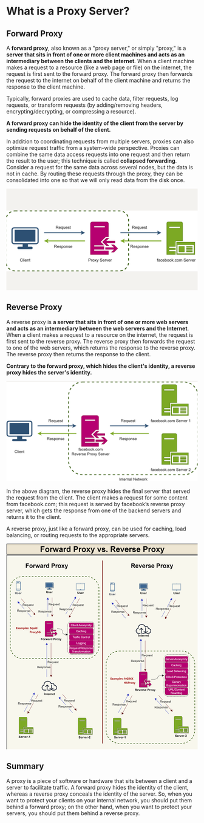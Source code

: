 # What is a Proxy Server?

## Forward Proxy
A **forward proxy**, also known as a "proxy server," or simply "proxy," is a **server that sits in front of one or more client machines and acts as an intermediary between the clients and the internet**. When a client machine makes a request to a resource (like a web page or file) on the internet, the request is first sent to the forward proxy. The forward proxy then forwards the request to the internet on behalf of the client machine and returns the response to the client machine.

Typically, forward proxies are used to cache data, filter requests, log requests, or transform requests (by adding/removing headers, encrypting/decrypting, or compressing a resource).

**A forward proxy can hide the identity of the client from the server by sending requests on behalf of the client.**

In addition to coordinating requests from multiple servers, proxies can also optimize request traffic from a system-wide perspective. Proxies can combine the same data access requests into one request and then return the result to the user; this technique is called **collapsed forwarding**. Consider a request for the same data across several nodes, but the data is not in cache. By routing these requests through the proxy, they can be consolidated into one so that we will only read data from the disk once.

<div align="center">
  <img src="./forward-proxy.png" alt="forward proxy" />
</div>

## Reverse Proxy
A reverse proxy is **a server that sits in front of one or more web servers and acts as an intermediary between the web servers and the Internet**. When a client makes a request to a resource on the internet, the request is first sent to the reverse proxy. The reverse proxy then forwards the request to one of the web servers, which returns the response to the reverse proxy. The reverse proxy then returns the response to the client.

**Contrary to the forward proxy, which hides the client's identity, a reverse proxy hides the server's identity.**

<div align="center">
  <img src="./reverse-proxy.png" alt="reverse proxy" />
</div>

In the above diagram, the reverse proxy hides the final server that served the request from the client. The client makes a request for some content from facebook.com; this request is served by facebook’s reverse proxy server, which gets the response from one of the backend servers and returns it to the client.

A reverse proxy, just like a forward proxy, can be used for caching, load balancing, or routing requests to the appropriate servers.

<div align="center">
  <img src="./difference.png" alt="difference" />
</div>

## Summary
A proxy is a piece of software or hardware that sits between a client and a server to facilitate traffic. A forward proxy hides the identity of the client, whereas a reverse proxy conceals the identity of the server. So, when you want to protect your clients on your internal network, you should put them behind a forward proxy; on the other hand, when you want to protect your servers, you should put them behind a reverse proxy.